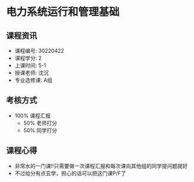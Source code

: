 # 电力系统运行和管理基础

## 课程资讯
- 课程编号: 30220422 
- 课程学分: 2
- 上课时间: 5-1
- 授课老师: 沈沉
- 专业选修课: A组
  
## 考核方式
- 100% 课程汇报
  - 50% 老师打分
  - 50% 同学打分 
  
## 课程心得
- 非常水的一门课!!只需要做一次课程汇报和每次课向其他组的同学提问题就好
- 不过给分有点玄学，担心的话可以把这门课P/F了
